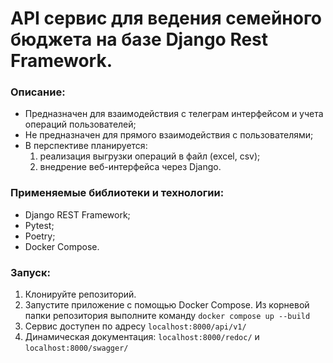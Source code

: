 # API сервис для ведения семейного бюджета на базе Django Rest Framework.

### Описание:
- Предназначен для взаимодействия с телеграм интерфейсом 
и учета операций пользователей;
- Не предназначен для прямого взаимодействия с пользователями;
- В перспективе планируется: 
  1. реализация выгрузки операций в файл (excel, csv);
  2. внедрение веб-интерфейса через Django.

### Применяемые библиотеки и технологии:
- Django REST Framework;
- Pytest;
- Poetry;
- Docker Compose.

### Запуск:
1. Клонируйте репозиторий.
2. Запустите приложение с помощью Docker Compose. 
Из корневой папки репозитория выполните команду `docker compose up --build`
3. Сервис доступен по адресу `localhost:8000/api/v1/`
4. Динамическая документация: `localhost:8000/redoc/` и `localhost:8000/swagger/`